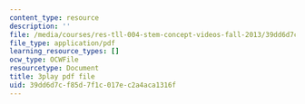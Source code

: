 ```yaml
---
content_type: resource
description: ''
file: /media/courses/res-tll-004-stem-concept-videos-fall-2013/39dd6d7cf85d7f1c017ec2a4aca1316f_NkV27ApZ0h4.pdf
file_type: application/pdf
learning_resource_types: []
ocw_type: OCWFile
resourcetype: Document
title: 3play pdf file
uid: 39dd6d7c-f85d-7f1c-017e-c2a4aca1316f
---
```

